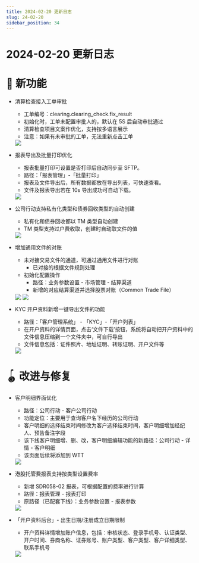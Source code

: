 ```yaml
---
title: 2024-02-20 更新日志
slug: 24-02-20
sidebar_position: 34
---
```



# 2024-02-20 更新日志

# 🎉 新功能

- 清算检查接入工单审批
    - 工单编号：clearing.clearing_check.fix_result
    - 初始化时，工单未配置审批人的，默认在 5S 后自动审批通过
    - 清算检查项目文案作优化，支持按多语言展示
    - 注意：如果有未审批的工单，无法重新点击工单
    <img src="/assets/P5tdbgzurobXgBxfuTWcdYg2nJe.png" src-width="3574" src-height="1770" align="center"/>

- 报表导出及批量打印优化
    - 报表批量打印可设置是否打印后自动同步至 SFTP。
    - 路径：「报表管理」-「批量打印」
    - 报表及文件导出后，所有数据都放在导出列表，可快速查看。
    - 文件及报表导出若在 10s 导出成功可自动下载。
    <img src="/assets/XREcbvLovonqflxnJgIcdT4Rn5b.png" src-width="3802" src-height="1810" align="center"/>

- 公司行动支持私有化类型和债券回收类型的自动创建
    - 私有化和债券回收都以 TM 类型自动创建
    - TM 类型支持过户费收取，创建时自动取文件的值
    <img src="/assets/UJQyboq0ZoL88WxxrkhcV3bIn7g.png" src-width="3574" src-height="1770"/>

- 增加通用文件的对账
    - 未对接交易文件的通道，可通过通用文件进行对账
        - 已对接的根据文件规则处理
    - 初始化配置操作
        - 路径：业务参数设置 - 市场管理 - 结算渠道
        - 新增的对应结算渠道并选择股票对账（Common Trade File）
    <img src="/assets/WHMibku8Io5cxlxlAxmclsHJn0f.png" src-width="3570" src-height="1780" align="center"/>
    <img src="/assets/KFy0bfvZuooDoHxvuX3ckg5Dn8c.png" src-width="3574" src-height="1770" align="center"/>

- KYC 开户资料新增一键导出文件的功能
    - 路径：「客户管理系统」 - 「KYC」-「开户列表」
    - 在开户资料的详情页面，点击‘文件下载’按钮，系统将自动把开户资料中的文件信息压缩到一个文件夹中，可自行导出
    - 文件信息包括：证件照片、地址证明、转账证明、开户文件等
    <img src="/assets/AV08b4xOko67uuxr38ncdZ51n3e.png" src-width="2520" src-height="1362" align="center"/>

# 🪀 改进与修复

- 客户明细界面优化
    - 路径：公司行动 - 客户公司行动
    - 功能定位：主要用于查询客户名下经历的公司行动
    - 客户明细的选择结束时间修改为客户选择结束时间，客户明细增加经纪人、预告备注字段
    - 该下线客户明细增、删、改，客户明细编辑功能的新路径：公司行动 - 详情 - 客户明细
    - 该页面后续将添加到 WTT
    <img src="/assets/CmBDb98DNoLNl0xFLrZcdiapnOg.png" src-width="3574" src-height="1770" align="center"/>

- 港股托管费报表支持按类型设置费率
    - 新增 SDR058-02 报表，可根据配置的费率进行计算
    - 路径：报表管理 - 报表打印
    - 原路径（已配套下线）：业务参数设置 - 报表参数
    <img src="/assets/BEAXb5XYFoCHVMx2Mw3cDeevn6L.png" src-width="3574" src-height="1770" align="center"/>

- 「开户资料后台」- 出生日期/注册成立日期限制
    - 开户资料详情增加账户信息，包括：审核状态、登录手机号、认证类型、开户时间、券商名称、证券账号、账户类型、客户类型、客户详细类型、联系手机号
    <img src="/assets/Be62bUVsQor7IwxmJYzc2UbpnOf.png" src-width="3286" src-height="804" align="center"/>

